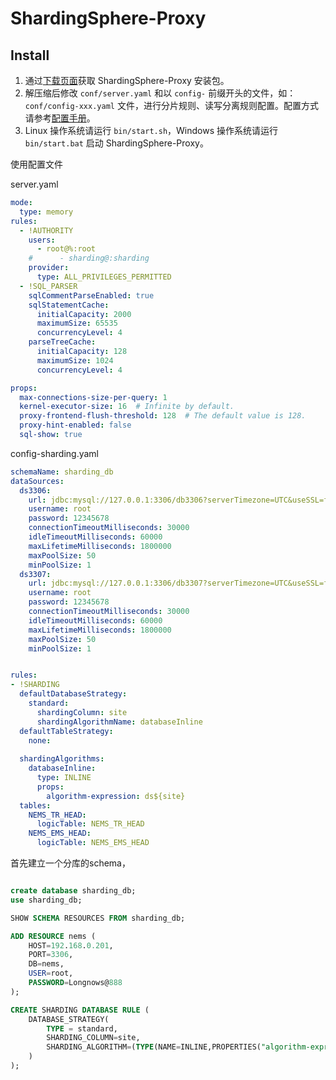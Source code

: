 # ShardingSphere-Proxy 

## Install

1. 通过[下载页面](https://shardingsphere.apache.org/document/current/cn/downloads/)获取 ShardingSphere-Proxy 安装包。
2. 解压缩后修改 `conf/server.yaml` 和以 `config-` 前缀开头的文件，如：`conf/config-xxx.yaml` 文件，进行分片规则、读写分离规则配置。配置方式请参考[配置手册](https://shardingsphere.apache.org/document/current/cn/user-manual/shardingsphere-proxy/yaml-config/)。
3. Linux 操作系统请运行 `bin/start.sh`，Windows 操作系统请运行 `bin/start.bat` 启动 ShardingSphere-Proxy。





使用配置文件

server.yaml

```yaml
mode:
  type: memory
rules:
  - !AUTHORITY
    users:
      - root@%:root
    #      - sharding@:sharding
    provider:
      type: ALL_PRIVILEGES_PERMITTED
  - !SQL_PARSER
    sqlCommentParseEnabled: true
    sqlStatementCache:
      initialCapacity: 2000
      maximumSize: 65535
      concurrencyLevel: 4
    parseTreeCache:
      initialCapacity: 128
      maximumSize: 1024
      concurrencyLevel: 4

props:
  max-connections-size-per-query: 1
  kernel-executor-size: 16  # Infinite by default.
  proxy-frontend-flush-threshold: 128  # The default value is 128.
  proxy-hint-enabled: false
  sql-show: true
```



config-sharding.yaml

```yaml
schemaName: sharding_db
dataSources:
  ds3306:
    url: jdbc:mysql://127.0.0.1:3306/db3306?serverTimezone=UTC&useSSL=false
    username: root
    password: 12345678
    connectionTimeoutMilliseconds: 30000
    idleTimeoutMilliseconds: 60000
    maxLifetimeMilliseconds: 1800000
    maxPoolSize: 50
    minPoolSize: 1
  ds3307:
    url: jdbc:mysql://127.0.0.1:3306/db3307?serverTimezone=UTC&useSSL=false
    username: root
    password: 12345678
    connectionTimeoutMilliseconds: 30000
    idleTimeoutMilliseconds: 60000
    maxLifetimeMilliseconds: 1800000
    maxPoolSize: 50
    minPoolSize: 1


rules:
- !SHARDING
  defaultDatabaseStrategy:
    standard:
      shardingColumn: site
      shardingAlgorithmName: databaseInline
  defaultTableStrategy:
    none:
  
  shardingAlgorithms:
    databaseInline:
      type: INLINE
      props:
        algorithm-expression: ds${site}
  tables:
    NEMS_TR_HEAD:
      logicTable: NEMS_TR_HEAD
    NEMS_EMS_HEAD:
      logicTable: NEMS_EMS_HEAD
```





首先建立一个分库的schema， 

```sql

create database sharding_db;
use sharding_db;

SHOW SCHEMA RESOURCES FROM sharding_db;

ADD RESOURCE nems (
    HOST=192.168.0.201,
    PORT=3306,
    DB=nems,
    USER=root,
    PASSWORD=Longnows@888
);

CREATE SHARDING DATABASE RULE (
	DATABASE_STRATEGY(
		TYPE = standard,
		SHARDING_COLUMN=site,
		SHARDING_ALGORITHM=(TYPE(NAME=INLINE,PROPERTIES("algorithm-expression"="ds->${site}")))
	)
);
```



